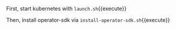 First, start kubernetes with `launch.sh`{{execute}}

Then, install operator-sdk via `install-operator-sdk.sh`{{execute}}
